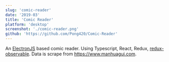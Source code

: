```yaml
---
slug: 'comic-reader'
date: '2019-03'
title: 'Comic Reader'
platform: 'desktop'
screenshot: './comic-reader.png'
github: 'https://github.com/Pong420/Comic-Reader'
---
```


An <a href="https://electronjs.org/">ElectronJS</a> based comic reader. Using <span>Typescript</span>,
<span>React</span>,<span> Redux</span>,
<a href="https://github.com/redux-observable/redux-observable">redux-observable</a>. Data is scrape from
<a href="https://www.manhuagui.com">https://www.manhuagui.com</a>.
